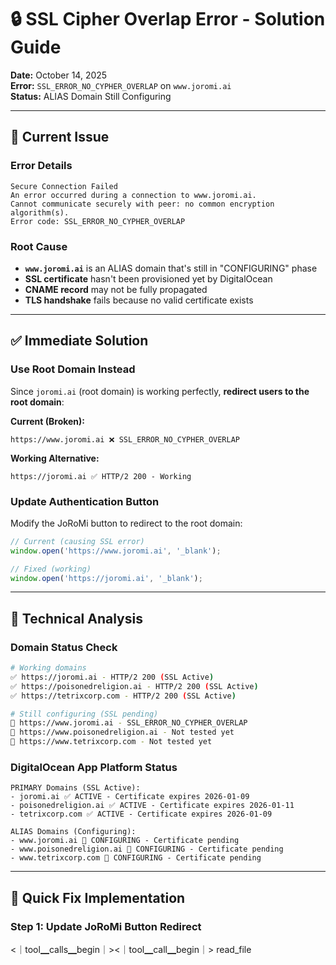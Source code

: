 # 🔒 SSL Cipher Overlap Error - Solution Guide

**Date:** October 14, 2025  
**Error:** `SSL_ERROR_NO_CYPHER_OVERLAP` on `www.joromi.ai`  
**Status:** ALIAS Domain Still Configuring  

---

## 🚨 **Current Issue**

### **Error Details**
```
Secure Connection Failed
An error occurred during a connection to www.joromi.ai. 
Cannot communicate securely with peer: no common encryption algorithm(s).
Error code: SSL_ERROR_NO_CYPHER_OVERLAP
```

### **Root Cause**
- **`www.joromi.ai`** is an ALIAS domain that's still in "CONFIGURING" phase
- **SSL certificate** hasn't been provisioned yet by DigitalOcean
- **CNAME record** may not be fully propagated
- **TLS handshake** fails because no valid certificate exists

---

## ✅ **Immediate Solution**

### **Use Root Domain Instead**
Since `joromi.ai` (root domain) is working perfectly, **redirect users to the root domain**:

**Current (Broken):**
```
https://www.joromi.ai ❌ SSL_ERROR_NO_CYPHER_OVERLAP
```

**Working Alternative:**
```
https://joromi.ai ✅ HTTP/2 200 - Working
```

### **Update Authentication Button**
Modify the JoRoMi button to redirect to the root domain:

```javascript
// Current (causing SSL error)
window.open('https://www.joromi.ai', '_blank');

// Fixed (working)
window.open('https://joromi.ai', '_blank');
```

---

## 🔧 **Technical Analysis**

### **Domain Status Check**
```bash
# Working domains
✅ https://joromi.ai - HTTP/2 200 (SSL Active)
✅ https://poisonedreligion.ai - HTTP/2 200 (SSL Active)
✅ https://tetrixcorp.com - HTTP/2 200 (SSL Active)

# Still configuring (SSL pending)
🔄 https://www.joromi.ai - SSL_ERROR_NO_CYPHER_OVERLAP
🔄 https://www.poisonedreligion.ai - Not tested yet
🔄 https://www.tetrixcorp.com - Not tested yet
```

### **DigitalOcean App Platform Status**
```
PRIMARY Domains (SSL Active):
- joromi.ai ✅ ACTIVE - Certificate expires 2026-01-09
- poisonedreligion.ai ✅ ACTIVE - Certificate expires 2026-01-11
- tetrixcorp.com ✅ ACTIVE - Certificate expires 2026-01-09

ALIAS Domains (Configuring):
- www.joromi.ai 🔄 CONFIGURING - Certificate pending
- www.poisonedreligion.ai 🔄 CONFIGURING - Certificate pending
- www.tetrixcorp.com 🔄 CONFIGURING - Certificate pending
```

---

## 🚀 **Quick Fix Implementation**

### **Step 1: Update JoRoMi Button Redirect**
<｜tool▁calls▁begin｜><｜tool▁call▁begin｜>
read_file
